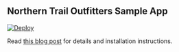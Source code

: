 ## Northern Trail Outfitters Sample App

[![Deploy](https://deploy-to-sfdx.com/dist/assets/images/DeployToSFDX.svg)](https://deploy-to-sfdx.com/deploy?template=https://github.com/ccoenraets/northern-trail)

Read [this blog post](https://developer.salesforce.com/blogs/developer-relations/2017/07/northern-trail-outfitters-new-sample-application-lightning-components-platform-events-salesforce-dx.html) for details and installation instructions.

